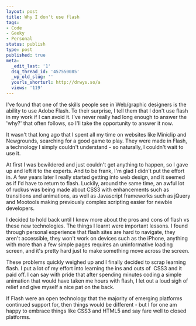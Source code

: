 ```yaml
---
layout: post
title: Why I don't use flash
tags:
- Code
- Geeky
- Personal
status: publish
type: post
published: true
meta:
  _edit_last: '1'
  dsq_thread_id: '457550085'
  _wp_old_slug: ''
  yourls_shorturl: http://drwys.so/a
  views: '119'
---
```

I've found that one of the skills people see in Web/graphic designers is the ability to use Adobe Flash. To their surprise, I tell them that I don't use flash in my work if I can avoid it. I've never really had long enough to answer the 'why?' that often follows, so I'll take the opportunity to answer it now.

<!--more-->It wasn't that long ago that I spent all my time on websites like Miniclip and Newgrounds, searching for a good game to play. They were made in Flash, a technology I simply couldn't understand - so naturally, I couldn't wait to use it.

At first I was bewildered and just couldn't get anything to happen, so I gave up and left it to the experts. And to be frank, I'm glad I didn't put the effort in. A few years later I really started getting into web design, and it seemed as if I'd have to return to flash. Luckily, around the same time, an awful lot of ruckus was being made about CSS3 with enhancements such as transitions and animations, as well as Javascript frameworks such as jQuery and Mootools making previously complex scripting easier for newbie developers.

I decided to hold back until I knew more about the pros and cons of flash vs these new technologies. The things I learnt were important lessons. I found through personal experience that flash sites are hard to navigate, they aren't accessible, they won't work on devices such as the iPhone, anything with more than a few simple pages requires an uninformative loading screen, and it's pretty hard just to make something move across the screen.

These problems quickly weighed up and I finally decided to scrap learning flash. I put a lot of my effort into learning the ins and outs of  CSS3 and it paid off. I can say with pride that after spending minutes coding a simple animation that would have taken me hours with flash, I let out a loud sigh of relief and give myself a nice pat on the back.

If Flash were an open technology that the majority of emerging platforms continued support for, then things would be different - but I for one am happy to embrace things like CSS3 and HTML5 and say fare well to closed platforms.
